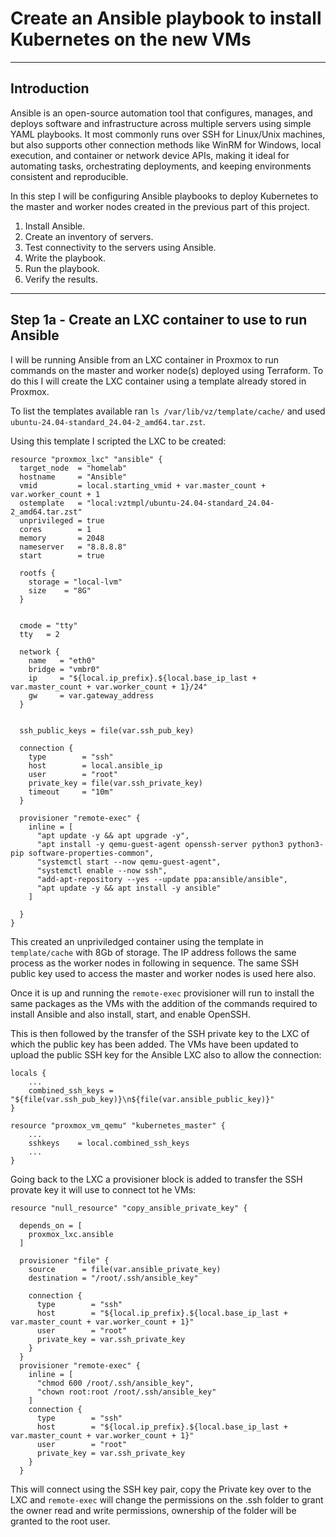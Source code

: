 # Create an Ansible playbook to install Kubernetes on the new VMs

---

## Introduction

Ansible is an open-source automation tool that configures, manages, and deploys software and infrastructure across multiple servers using simple YAML playbooks. It most commonly runs over SSH for Linux/Unix machines, but also supports other connection methods like WinRM for Windows, local execution, and container or network device APIs, making it ideal for automating tasks, orchestrating deployments, and keeping environments consistent and reproducible.

In this step I will be configuring Ansible playbooks to deploy Kubernetes to the master and worker nodes created in the previous part of this project.

1. Install Ansible.
2. Create an inventory of servers.
3. Test connectivity to the servers using Ansible.
4. Write the playbook.
5. Run the playbook.
6. Verify the results.

---

## Step 1a - Create an LXC container to use to run Ansible

I will be running Ansible from an LXC container in Proxmox to run commands on the master and worker node(s) deployed using Terraform. To do this I will create the LXC container using a template already stored in Proxmox.

To list the templates available  ran `ls /var/lib/vz/template/cache/` and used `ubuntu-24.04-standard_24.04-2_amd64.tar.zst`.

Using this template I scripted the LXC to be created:

```
resource "proxmox_lxc" "ansible" {
  target_node  = "homelab"
  hostname     = "Ansible"
  vmid         = local.starting_vmid + var.master_count + var.worker_count + 1
  ostemplate   = "local:vztmpl/ubuntu-24.04-standard_24.04-2_amd64.tar.zst"
  unprivileged = true
  cores        = 1
  memory       = 2048
  nameserver   = "8.8.8.8"
  start        = true

  rootfs {
    storage = "local-lvm"
    size    = "8G"
  }


  cmode = "tty"
  tty   = 2

  network {
    name   = "eth0"
    bridge = "vmbr0"
    ip     = "${local.ip_prefix}.${local.base_ip_last + var.master_count + var.worker_count + 1}/24"
    gw     = var.gateway_address
  }


  ssh_public_keys = file(var.ssh_pub_key)

  connection {
    type        = "ssh"
    host        = local.ansible_ip
    user        = "root"
    private_key = file(var.ssh_private_key)
    timeout     = "10m"
  }

  provisioner "remote-exec" {
    inline = [
      "apt update -y && apt upgrade -y",
      "apt install -y qemu-guest-agent openssh-server python3 python3-pip software-properties-common",
      "systemctl start --now qemu-guest-agent",
      "systemctl enable --now ssh",
      "add-apt-repository --yes --update ppa:ansible/ansible",
      "apt update -y && apt install -y ansible"
    ]

  }
}
```

This created an unpriviledged container using the template in `template/cache` with 8Gb of storage. The IP address follows the same process as the worker nodes in following in sequence. The same SSH public key used to access the master and worker nodes is used here also.

Once it is up and running the `remote-exec` provisioner will run to install the same packages as the VMs with the addition of the commands required to install Ansible and also install, start, and enable OpenSSH.

This is then followed by the transfer of the SSH private key to the LXC of which the public key has been added. The VMs have been updated to upload the public SSH key for the Ansible LXC also to allow the connection:

```
locals {
    ...
    combined_ssh_keys = "${file(var.ssh_pub_key)}\n${file(var.ansible_public_key)}"
}

resource "proxmox_vm_qemu" "kubernetes_master" {
    ...
    sshkeys    = local.combined_ssh_keys
    ...
}
```

Going back to the LXC a provisioner block is added to transfer the SSH provate key it will use to connect tot he VMs:

```
resource "null_resource" "copy_ansible_private_key" {

  depends_on = [
    proxmox_lxc.ansible
  ]

  provisioner "file" {
    source      = file(var.ansible_private_key)
    destination = "/root/.ssh/ansible_key"

    connection {
      type        = "ssh"
      host        = "${local.ip_prefix}.${local.base_ip_last + var.master_count + var.worker_count + 1}"
      user        = "root"
      private_key = var.ssh_private_key
    }
  }
  provisioner "remote-exec" {
    inline = [
      "chmod 600 /root/.ssh/ansible_key",
      "chown root:root /root/.ssh/ansible_key"
    ]
    connection {
      type        = "ssh"
      host        = "${local.ip_prefix}.${local.base_ip_last + var.master_count + var.worker_count + 1}"
      user        = "root"
      private_key = var.ssh_private_key
    }
  }
```

This will connect using the SSH key pair, copy the Private key over to the LXC and `remote-exec` will change the permissions on the .ssh folder 
to grant the owner read and write permissions, ownership of the folder will be granted to the root user.

